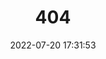 ---
title: 404
date: 2022-07-20 17:31:53
type: "404"
layout: "404"
description: "Oops～，我崩溃了！找不到你想要的页面 :("
---